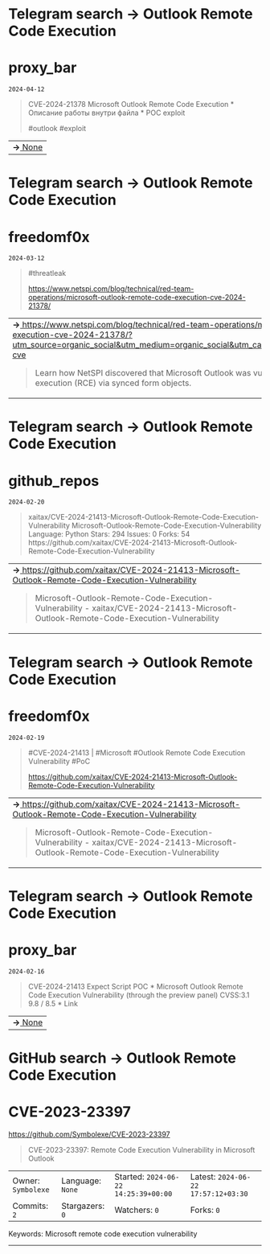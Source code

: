 # Telegram search -> Outlook Remote Code Execution
# proxy_bar
`2024-04-12`

<blockquote>
CVE-2024-21378 Microsoft Outlook Remote Code Execution
*
Описание работы внутри файла
*
POC exploit

&#35;outlook &#35;exploit
</blockquote>

<table><tr><td><b>→</b><a href="None">
None
</a>
</td></tr></table>

# Telegram search -> Outlook Remote Code Execution
# freedomf0x
`2024-03-12`

<blockquote>
&#35;threatleak 

https://www.netspi.com/blog/technical/red-team-operations/microsoft-outlook-remote-code-execution-cve-2024-21378/
</blockquote>

<table><tr><td><b>→</b><a href="https://www.netspi.com/blog/technical/red-team-operations/microsoft-outlook-remote-code-execution-cve-2024-21378/?utm_source=organic_social&utm_medium=organic_social&utm_campaign=tech_blog&utm_term=outlook-cve">
https://www.netspi.com/blog/technical/red-team-operations/microsoft-outlook-remote-code-execution-cve-2024-21378/?utm_source=organic_social&utm_medium=organic_social&utm_campaign=tech_blog&utm_term=outlook-cve
</a>
<blockquote>
Learn how NetSPI discovered that Microsoft Outlook was vulnerable to authenticated remote code execution (RCE) via synced form objects.
</blockquote>
</td></tr></table>

# Telegram search -> Outlook Remote Code Execution
# github_repos
`2024-02-20`

<blockquote>
xaitax/CVE-2024-21413-Microsoft-Outlook-Remote-Code-Execution-Vulnerability
Microsoft-Outlook-Remote-Code-Execution-Vulnerability
Language: Python
Stars: 294 Issues: 0 Forks: 54
https://github.com/xaitax/CVE-2024-21413-Microsoft-Outlook-Remote-Code-Execution-Vulnerability
</blockquote>

<table><tr><td><b>→</b><a href="https://github.com/xaitax/CVE-2024-21413-Microsoft-Outlook-Remote-Code-Execution-Vulnerability">
https://github.com/xaitax/CVE-2024-21413-Microsoft-Outlook-Remote-Code-Execution-Vulnerability
</a>
<blockquote>
Microsoft-Outlook-Remote-Code-Execution-Vulnerability - xaitax/CVE-2024-21413-Microsoft-Outlook-Remote-Code-Execution-Vulnerability
</blockquote>
</td></tr></table>

# Telegram search -> Outlook Remote Code Execution
# freedomf0x
`2024-02-19`

<blockquote>
&#35;CVE-2024-21413 | &#35;Microsoft &#35;Outlook Remote Code Execution Vulnerability &#35;PoC

https://github.com/xaitax/CVE-2024-21413-Microsoft-Outlook-Remote-Code-Execution-Vulnerability
</blockquote>

<table><tr><td><b>→</b><a href="https://github.com/xaitax/CVE-2024-21413-Microsoft-Outlook-Remote-Code-Execution-Vulnerability">
https://github.com/xaitax/CVE-2024-21413-Microsoft-Outlook-Remote-Code-Execution-Vulnerability
</a>
<blockquote>
Microsoft-Outlook-Remote-Code-Execution-Vulnerability - xaitax/CVE-2024-21413-Microsoft-Outlook-Remote-Code-Execution-Vulnerability
</blockquote>
</td></tr></table>

# Telegram search -> Outlook Remote Code Execution
# proxy_bar
`2024-02-16`

<blockquote>
CVE-2024-21413 
Expect Script POC
*
Microsoft Outlook Remote Code Execution Vulnerability (through the preview panel) CVSS:3.1 9.8 / 8.5
*
Link
</blockquote>

<table><tr><td><b>→</b><a href="None">
None
</a>
</td></tr></table>

# GitHub search -> Outlook Remote Code Execution
# CVE-2023-23397

https://github.com/Symbolexe/CVE-2023-23397
<blockquote>
CVE-2023-23397: Remote Code Execution Vulnerability in Microsoft Outlook
</blockquote>

<table><tr>
<tr><td>Owner: <code>Symbolexe</code></td>
    <td>Language: <code>None</code></td>
    <td>Started: <code>2024-06-22 14:25:39+00:00</code></td>
    <td>Latest: <code>2024-06-22 17:57:12+03:30</code></td></tr>
<tr><td>Commits: <code>2</code></td>
    <td>Stargazers: <code>0</code></td>
    <td>Watchers: <code>0</code></td>
    <td>Forks: <code>0</code></td></tr>
</table>
Keywords: Microsoft remote code execution vulnerability

---

